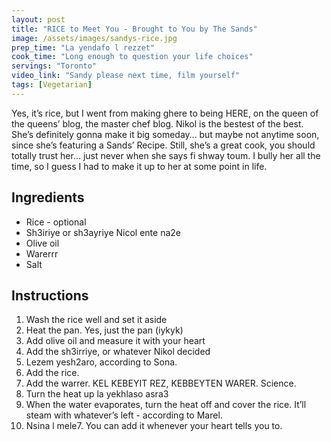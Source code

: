 ```yaml
---
layout: post
title: "RICE to Meet You - Brought to You by The Sands"
image: /assets/images/sandys-rice.jpg
prep_time: "La yendafo l rezzet"
cook_time: "Long enough to question your life choices"
servings: "Toronto"
video_link: "Sandy please next time, film yourself"
tags: [Vegetarian] 
---
```


Yes, it’s rice, but I went from making ghere to being HERE, on the queen of the queens’ blog, the master chef blog. Nikol is the bestest of the best. She’s definitely gonna make it big someday… but maybe not anytime soon, since she’s featuring a Sands’ Recipe. Still, she’s a great cook, you should totally trust her… just never when she says fi shway toum. I bully her all the time, so I guess I had to make it up to her at some point in life.

## Ingredients

* Rice - optional 
* Sh3iriye or sh3ayriye Nicol ente na2e 
* Olive oil 
* Warerrr 
* Salt



## Instructions

1. Wash the rice well and set it aside
2. Heat the pan. Yes, just the pan (iykyk) 
3. Add olive oil and measure it with your heart 
4. Add the sh3irriye, or whatever Nikol decided
5. Lezem yesh2aro, according to Sona. 
6. Add the rice.
7. Add the warrer. KEL KEBEYIT REZ, KEBBEYTEN WARER. Science.
8. Turn the heat up la yekhlaso asra3 
9. When the water evaporates, turn the heat off and cover the rice. It’ll steam with whatever’s left - according to Marel. 
10. Nsina l mele7. You can add it whenever your heart tells you to.